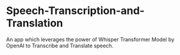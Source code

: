 # Speech-Transcription-and-Translation
An app which leverages the power of Whisper Transformer Model by OpenAI to Transcribe and Translate speech.
